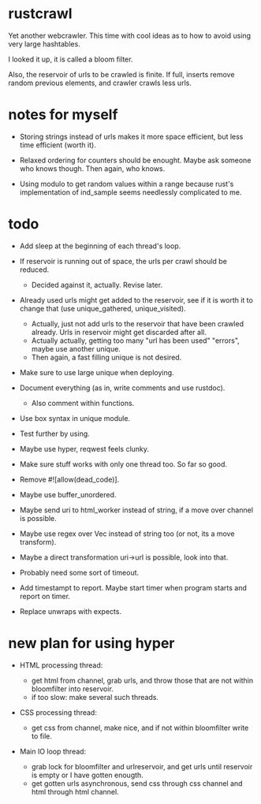 # rustcrawl

Yet another webcrawler. This time with cool ideas as to how to avoid using very large hashtables.

I looked it up, it is called a bloom filter.

Also, the reservoir of urls to be crawled is finite. If full, inserts remove random previous elements, and crawler crawls less urls.

# notes for myself

 - Storing strings instead of urls makes it more space efficient, but less time efficient (worth it).

 <!-- - If all threads use the same seed (which I dont know if they would) that is not a problem, as long as statistical properties for each individual thread are ok. -->

 - Relaxed ordering for counters should be enought. Maybe ask someone who knows though. Then again, who knows.

 - Using modulo to get random values within a range because rust's implementation of ind_sample seems needlessly complicated to me.

# todo

 - Add sleep at the beginning of each thread's loop.

 - If reservoir is running out of space, the urls per crawl should be reduced.
    - Decided against it, actually. Revise later.

 - Already used urls might get added to the reservoir, see if it is worth it to change that (use unique_gathered, unique_visited).
    - Actually, just not add urls to the reservoir that have been crawled already. Urls in reservoir might get discarded after all.
    - Actually actually, getting too many "url has been used" "errors", maybe use another unique.
    - Then again, a fast filling unique is not desired.

 <!-- - Add a check/set in one method to unique. -->

<!--  - Add logger struct that logs errors.
    - Actually, maybe just print to stdout (or stderr). -->

 - Make sure to use large unique when deploying.

 <!-- - Use atomic counter to count gathered and visited pages. Maybe log this every so often. Also count css files. -->

 - Document everything (as in, write comments and use rustdoc).
    - Also comment within functions.

 - Use box syntax in unique module.

 - Test further by using.

 - Maybe use hyper, reqwest feels clunky.

 - Make sure stuff works with only one thread too. So far so good.

 - Remove #![allow(dead_code)].

 - Maybe use buffer_unordered.

 - Maybe send uri to html_worker instead of string, if a move over channel is possible.

 - Maybe use regex over Vec<u8> instead of string too (or not, its a move transform).

 - Maybe a direct transformation uri->url is possible, look into that.

 - Probably need some sort of timeout.

 - Add timestampt to report. Maybe start timer when program starts and report on timer.

 - Replace unwraps with expects.


# new plan for using hyper

 - HTML processing thread:
    - get html from channel, grab urls, and throw those that are not within bloomfilter into reservoir.
    - if too slow: make several such threads.

 - CSS processing thread:
    - get css from channel, make nice, and if not within bloomfilter write to file.

 - Main IO loop thread:
    - grab lock for bloomfilter and urlreservoir, and get urls until reservoir is empty or I have gotten enougth.
    - get gotten urls asynchronous, send css through css channel and html through html channel.